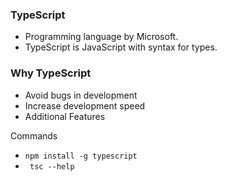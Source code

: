 ### TypeScript
- Programming language by Microsoft.
- TypeScript is JavaScript with syntax for types.

### Why TypeScript
- Avoid bugs in development
- Increase development speed
- Additional Features

Commands
- `npm install -g typescript`
- ` tsc --help`
